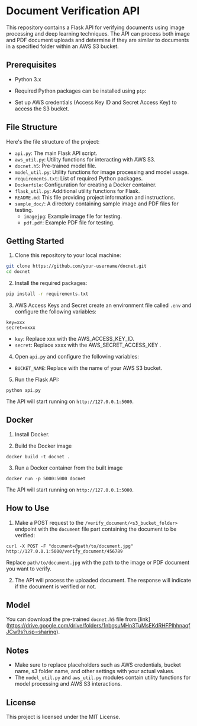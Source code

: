 # Document Verification API

This repository contains a Flask API for verifying documents using image processing and deep learning techniques. The API can process both image and PDF document uploads and determine if they are similar to documents in a specified folder within an AWS S3 bucket.

## Prerequisites

- Python 3.x
- Required Python packages can be installed using `pip`:

- Set up AWS credentials (Access Key ID and Secret Access Key) to access the S3 bucket.

## File Structure

Here's the file structure of the project:

- `api.py`: The main Flask API script.
- `aws_util.py`: Utility functions for interacting with AWS S3.
- `docnet.h5`: Pre-trained model file.
- `model_util.py`: Utility functions for image processing and model usage.
- `requirements.txt`: List of required Python packages.
- `Dockerfile`: Configuration for creating a Docker container.
- `flask_util.py`: Additional utility functions for Flask.
- `README.md`: This file providing project information and instructions.
- `sample_doc/`: A directory containing sample image and PDF files for testing.
  - `imagejpg`: Example image file for testing.
  - `pdf.pdf`: Example PDF file for testing.




## Getting Started

1. Clone this repository to your local machine:
```bash
git clone https://github.com/your-username/docnet.git
cd docnet
```

2. Install the required packages:
```bash
pip install -r requirements.txt
```

3. AWS Access Keys and Secret
create an environment file called `.env` and configure the following variables:

```
key=xxx
secret=xxxx
```

- `key`: Replace xxx with the AWS_ACCESS_KEY_ID.
- `secret`: Replace xxxx with the AWS_SECRET_ACCESS_KEY .


4. Open `api.py` and configure the following variables:

- `BUCKET_NAME`: Replace with the name of your AWS S3 bucket.

5. Run the Flask API:

```
python api.py
```

The API will start running on `http://127.0.0.1:5000`.

## Docker
1. Install Docker.

2. Build the Docker image
```
docker build -t docnet .
```

3. Run a Docker container from the built image
```
docker run -p 5000:5000 docnet
```
The API will start running on `http://127.0.0.1:5000`.

## How to Use

1. Make a POST request to the `/verify_document/<s3_bucket_folder>` endpoint with the `document` file part containing the document to be verified:

```
curl -X POST -F "document=@path/to/document.jpg" http://127.0.0.1:5000/verify_document/456789
```

Replace `path/to/document.jpg` with the path to the image or PDF document you want to verify.

2. The API will process the uploaded document. The response will indicate if the document is verified or not.

## Model
You can download the pre-trained `docnet.h5` file from [link] (https://drive.google.com/drive/folders/1nbgsuMHn3TuMsEKdRHFPlhhnaqfJCw9s?usp=sharing).

## Notes

- Make sure to replace placeholders such as AWS credentials, bucket name, s3 folder name, and other settings with your actual values.
- The `model_util.py` and `aws_util.py` modules contain utility functions for model processing and AWS S3 interactions.

## License

This project is licensed under the MIT License.







